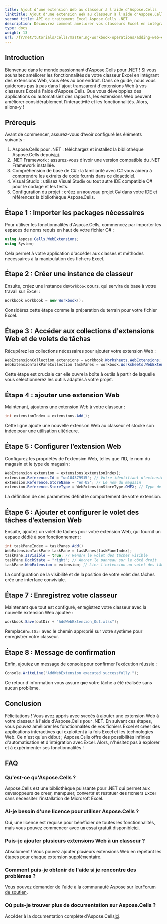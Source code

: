 ```yaml
---
title: Ajout d'une extension Web au classeur à l'aide d'Aspose.Cells
linktitle: Ajout d'une extension Web au classeur à l'aide d'Aspose.Cells
second_title: API de traitement Excel Aspose.Cells .NET
description: Découvrez comment améliorer vos classeurs Excel en intégrant des extensions Web à l'aide d'Aspose.Cells pour .NET. Ce didacticiel étape par étape couvre les prérequis et un exemple de code détaillé.
type: docs
weight: 13
url: /fr/net/tutorials/cells/mastering-workbook-operations/adding-web-extension/
---
```

## Introduction

Bienvenue dans le monde passionnant d'Aspose.Cells pour .NET ! Si vous souhaitez améliorer les fonctionnalités de votre classeur Excel en intégrant des extensions Web, vous êtes au bon endroit. Dans ce guide, nous vous guiderons pas à pas dans l'ajout transparent d'extensions Web à vos classeurs Excel à l'aide d'Aspose.Cells. Que vous développiez des applications ou automatisiez des rapports, les extensions Web peuvent améliorer considérablement l'interactivité et les fonctionnalités. Alors, allons-y !

## Prérequis

Avant de commencer, assurez-vous d’avoir configuré les éléments suivants :

1.  Aspose.Cells pour .NET : téléchargez et installez la bibliothèque Aspose.Cells depuis[ici](https://releases.aspose.com/cells/net/).
2. .NET Framework : assurez-vous d’avoir une version compatible du .NET Framework installée.
3. Compréhension de base de C# : la familiarité avec C# vous aidera à comprendre les extraits de code fournis dans ce didacticiel.
4. Visual Studio : utilisez Visual Studio ou tout autre IDE compatible C# pour le codage et les tests.
5. Configuration du projet : créez un nouveau projet C# dans votre IDE et référencez la bibliothèque Aspose.Cells.

## Étape 1 : Importer les packages nécessaires

Pour utiliser les fonctionnalités d'Aspose.Cells, commencez par importer les espaces de noms requis en haut de votre fichier C# :

```csharp
using Aspose.Cells.WebExtensions;
using System;
```

Cela permet à votre application d'accéder aux classes et méthodes nécessaires à la manipulation des fichiers Excel.

## Étape 2 : Créer une instance de classeur

 Ensuite, créez une instance de`Workbook` cours, qui servira de base à votre travail sur Excel :

```csharp
Workbook workbook = new Workbook();
```

Considérez cette étape comme la préparation du terrain pour votre fichier Excel.

## Étape 3 : Accéder aux collections d'extensions Web et de volets de tâches

Récupérez les collections nécessaires pour ajouter votre extension Web :

```csharp
WebExtensionCollection extensions = workbook.Worksheets.WebExtensions;
WebExtensionTaskPaneCollection taskPanes = workbook.Worksheets.WebExtensionTaskPanes;
```

Cette étape est cruciale car elle ouvre la boîte à outils à partir de laquelle vous sélectionnerez les outils adaptés à votre projet.

## Étape 4 : ajouter une extension Web

Maintenant, ajoutons une extension Web à votre classeur :

```csharp
int extensionIndex = extensions.Add();
```

Cette ligne ajoute une nouvelle extension Web au classeur et stocke son index pour une utilisation ultérieure.

## Étape 5 : Configurer l’extension Web

Configurez les propriétés de l’extension Web, telles que l’ID, le nom du magasin et le type de magasin :

```csharp
WebExtension extension = extensions[extensionIndex];
extension.Reference.Id = "wa104379955"; // Votre identifiant d'extension Web
extension.Reference.StoreName = "en-US"; // Le nom du magasin
extension.Reference.StoreType = WebExtensionStoreType.OMEX; // Type de magasin
```

La définition de ces paramètres définit le comportement de votre extension.

## Étape 6 : Ajouter et configurer le volet des tâches d’extension Web

Ensuite, ajoutez un volet de tâches pour votre extension Web, qui fournit un espace dédié à son fonctionnement :

```csharp
int taskPaneIndex = taskPanes.Add();
WebExtensionTaskPane taskPane = taskPanes[taskPaneIndex];
taskPane.IsVisible = true; // Rendre le volet des tâches visible
taskPane.DockState = "right"; // Ancrer le panneau sur le côté droit
taskPane.WebExtension = extension; // Lier l'extension au volet des tâches
```

La configuration de la visibilité et de la position de votre volet des tâches crée une interface conviviale.

## Étape 7 : Enregistrez votre classeur

Maintenant que tout est configuré, enregistrez votre classeur avec la nouvelle extension Web ajoutée :

```csharp
workbook.Save(outDir + "AddWebExtension_Out.xlsx");
```

 Remplacer`outDir` avec le chemin approprié sur votre système pour enregistrer votre classeur.

## Étape 8 : Message de confirmation

Enfin, ajoutez un message de console pour confirmer l’exécution réussie :

```csharp
Console.WriteLine("AddWebExtension executed successfully.");
```

Ce retour d'information vous assure que votre tâche a été réalisée sans aucun problème.

## Conclusion

Félicitations ! Vous avez appris avec succès à ajouter une extension Web à votre classeur à l'aide d'Aspose.Cells pour .NET. En suivant ces étapes, vous pouvez améliorer les fonctionnalités de vos fichiers Excel et créer des applications interactives qui exploitent à la fois Excel et les technologies Web. Ce n'est qu'un début ; Aspose.Cells offre des possibilités infinies d'automatisation et d'intégration avec Excel. Alors, n'hésitez pas à explorer et à expérimenter ses fonctionnalités !

## FAQ

### Qu'est-ce qu'Aspose.Cells ?
Aspose.Cells est une bibliothèque puissante pour .NET qui permet aux développeurs de créer, manipuler, convertir et restituer des fichiers Excel sans nécessiter l'installation de Microsoft Excel.

### Ai-je besoin d'une licence pour utiliser Aspose.Cells ?
Oui, une licence est requise pour bénéficier de toutes les fonctionnalités, mais vous pouvez commencer avec un essai gratuit disponible[ici](https://releases.aspose.com/).

### Puis-je ajouter plusieurs extensions Web à un classeur ?
Absolument ! Vous pouvez ajouter plusieurs extensions Web en répétant les étapes pour chaque extension supplémentaire.

### Comment puis-je obtenir de l'aide si je rencontre des problèmes ?
 Vous pouvez demander de l'aide à la communauté Aspose sur leur[Forum de soutien](https://forum.aspose.com/c/cells/9).

### Où puis-je trouver plus de documentation sur Aspose.Cells ?
 Accéder à la documentation complète d'Aspose.Cells[ici](https://reference.aspose.com/cells/net/).
